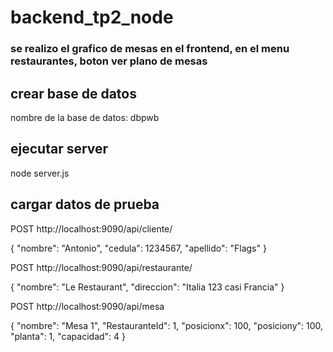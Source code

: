 # backend_tp2_node
### se realizo el grafico de mesas en el frontend, en el menu restaurantes, boton ver plano de mesas
## crear base de datos
nombre de la base de datos: dbpwb
## ejecutar server
node server.js
## cargar datos de prueba
POST http://localhost:9090/api/cliente/ 

{
    "nombre": "Antonio",
    "cedula": 1234567,
    "apellido": "Flags"
}

POST http://localhost:9090/api/restaurante/

{
    "nombre": "Le Restaurant",
    "direccion": "Italia 123 casi Francia"
}

POST http://localhost:9090/api/mesa

{
    "nombre": "Mesa 1",
    "RestauranteId": 1,
    "posicionx": 100,
    "posiciony": 100,
    "planta": 1,
    "capacidad": 4
}

